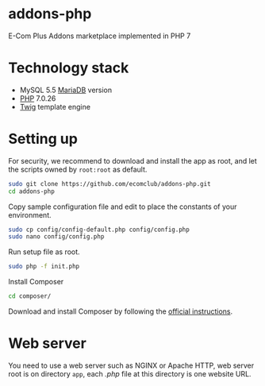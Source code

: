 # addons-php
E-Com Plus Addons marketplace implemented in PHP 7

# Technology stack
+ MySQL 5.5 [MariaDB](https://mariadb.com/) version
+ [PHP](http://php.net/) 7.0.26
+ [Twig](https://twig.symfony.com/) template engine

# Setting up
For security, we recommend to download and install the app as root,
and let the scripts owned by `root:root` as default.

```bash
sudo git clone https://github.com/ecomclub/addons-php.git
cd addons-php
```

Copy sample configuration file and edit to place the constants of your environment.

```bash
sudo cp config/config-default.php config/config.php
sudo nano config/config.php
```

Run setup file as root.

```bash
sudo php -f init.php
```
Install Composer 
```bash
cd composer/
```
Download and install Composer by following the [official instructions](https://getcomposer.org/download/).

# Web server
You need to use a web server such as NGINX or Apache HTTP,
web server root is on directory `app`, each _.php_ file at this directory is one website URL.
